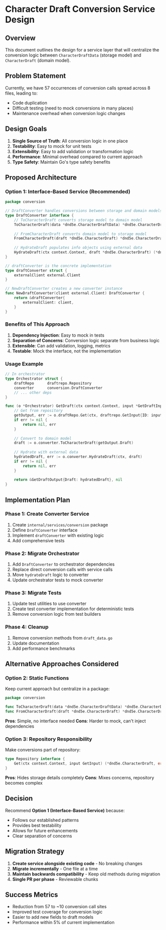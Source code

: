 # Character Draft Conversion Service Design

## Overview

This document outlines the design for a service layer that will centralize the conversion logic between `CharacterDraftData` (storage model) and `CharacterDraft` (domain model).

## Problem Statement

Currently, we have 57 occurrences of conversion calls spread across 8 files, leading to:
- Code duplication
- Difficult testing (need to mock conversions in many places)
- Maintenance overhead when conversion logic changes

## Design Goals

1. **Single Source of Truth**: All conversion logic in one place
2. **Testability**: Easy to mock for unit tests
3. **Extensibility**: Easy to add validation or transformation logic
4. **Performance**: Minimal overhead compared to current approach
5. **Type Safety**: Maintain Go's type safety benefits

## Proposed Architecture

### Option 1: Interface-Based Service (Recommended)

```go
package conversion

// DraftConverter handles conversions between storage and domain models
type DraftConverter interface {
    // ToCharacterDraft converts storage model to domain model
    ToCharacterDraft(data *dnd5e.CharacterDraftData) *dnd5e.CharacterDraft
    
    // FromCharacterDraft converts domain model to storage model
    FromCharacterDraft(draft *dnd5e.CharacterDraft) *dnd5e.CharacterDraftData
    
    // HydrateDraft populates info objects using external data
    HydrateDraft(ctx context.Context, draft *dnd5e.CharacterDraft) (*dnd5e.CharacterDraft, error)
}

// draftConverter is the concrete implementation
type draftConverter struct {
    externalClient external.Client
}

// NewDraftConverter creates a new converter instance
func NewDraftConverter(client external.Client) DraftConverter {
    return &draftConverter{
        externalClient: client,
    }
}
```

### Benefits of This Approach

1. **Dependency Injection**: Easy to mock in tests
2. **Separation of Concerns**: Conversion logic separate from business logic
3. **Extensible**: Can add validation, logging, metrics
4. **Testable**: Mock the interface, not the implementation

### Usage Example

```go
// In orchestrator
type Orchestrator struct {
    draftRepo      draftrepo.Repository
    converter      conversion.DraftConverter
    // ... other deps
}

func (o *Orchestrator) GetDraft(ctx context.Context, input *GetDraftInput) (*GetDraftOutput, error) {
    // Get from repository
    getOutput, err := o.draftRepo.Get(ctx, draftrepo.GetInput{ID: input.DraftID})
    if err != nil {
        return nil, err
    }
    
    // Convert to domain model
    draft := o.converter.ToCharacterDraft(getOutput.Draft)
    
    // Hydrate with external data
    hydratedDraft, err := o.converter.HydrateDraft(ctx, draft)
    if err != nil {
        return nil, err
    }
    
    return &GetDraftOutput{Draft: hydratedDraft}, nil
}
```

## Implementation Plan

### Phase 1: Create Converter Service
1. Create `internal/services/conversion` package
2. Define `DraftConverter` interface
3. Implement `draftConverter` with existing logic
4. Add comprehensive tests

### Phase 2: Migrate Orchestrator
1. Add `DraftConverter` to orchestrator dependencies
2. Replace direct conversion calls with service calls
3. Move `hydrateDraft` logic to converter
4. Update orchestrator tests to mock converter

### Phase 3: Migrate Tests
1. Update test utilities to use converter
2. Create test converter implementation for deterministic tests
3. Remove conversion logic from test builders

### Phase 4: Cleanup
1. Remove conversion methods from `draft_data.go`
2. Update documentation
3. Add performance benchmarks

## Alternative Approaches Considered

### Option 2: Static Functions
Keep current approach but centralize in a package:
```go
package conversion

func ToCharacterDraft(data *dnd5e.CharacterDraftData) *dnd5e.CharacterDraft
func FromCharacterDraft(draft *dnd5e.CharacterDraft) *dnd5e.CharacterDraftData
```

**Pros**: Simple, no interface needed
**Cons**: Harder to mock, can't inject dependencies

### Option 3: Repository Responsibility
Make conversions part of repository:
```go
type Repository interface {
    Get(ctx context.Context, input GetInput) (*dnd5e.CharacterDraft, error)
}
```

**Pros**: Hides storage details completely
**Cons**: Mixes concerns, repository becomes complex

## Decision

Recommend **Option 1 (Interface-Based Service)** because:
- Follows our established patterns
- Provides best testability
- Allows for future enhancements
- Clear separation of concerns

## Migration Strategy

1. **Create service alongside existing code** - No breaking changes
2. **Migrate incrementally** - One file at a time
3. **Maintain backwards compatibility** - Keep old methods during migration
4. **Single PR per phase** - Reviewable chunks

## Success Metrics

- Reduction from 57 to ~10 conversion call sites
- Improved test coverage for conversion logic
- Easier to add new fields to draft models
- Performance within 5% of current implementation
